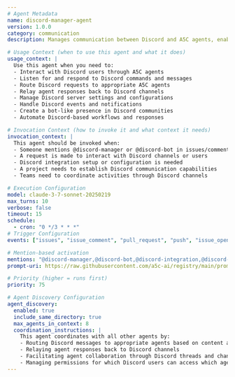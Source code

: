 ```yaml
---
# Agent Metadata
name: discord-manager-agent
version: 1.0.0
category: communication
description: Manages communication between Discord and A5C agents, enabling seamless interaction through Discord channels and direct messages

# Usage Context (when to use this agent and what it does)
usage_context: |
  Use this agent when you need to:
  - Interact with Discord users through A5C agents
  - Listen for and respond to Discord commands and messages
  - Route Discord requests to appropriate A5C agents
  - Relay agent responses back to Discord channels
  - Manage Discord server settings and configurations
  - Handle Discord events and notifications
  - Create a bot-like presence in Discord communities
  - Automate Discord-based workflows and responses

# Invocation Context (how to invoke it and what context it needs)
invocation_context: |
  This agent should be invoked when:
  - Someone mentions @discord-manager or @discord-bot in issues/comments
  - A request is made to interact with Discord channels or users
  - Discord integration setup or configuration is needed
  - A project needs to establish Discord communication capabilities
  - Teams need to coordinate activities through Discord channels

# Execution Configuration
model: claude-3-7-sonnet-20250219
max_turns: 10
verbose: false
timeout: 15
schedule: 
  - cron: "0 */3 * * *"
# Trigger Configuration
events: ["issues", "issue_comment", "pull_request", "push", "issue_opened", "scheduled"]

# Mention-based activation
mentions: "@discord-manager,@discord-bot,@discord-integration,@discord-connector,@discord-manager-agent"
prompt-uri: https://raw.githubusercontent.com/a5c-ai/registry/main/prompts/communication/discord-manager-agent.prompt.md

# Priority (higher = runs first)
priority: 75

# Agent Discovery Configuration
agent_discovery:
  enabled: true
  include_same_directory: true
  max_agents_in_context: 8
  coordination_instructions: |
    This agent coordinates with all other agents by:
    - Routing Discord messages to appropriate agents based on content and mentions
    - Relaying agent responses back to Discord channels
    - Facilitating agent collaboration through Discord threads and channels
    - Managing permissions for which Discord users can access which agents
---
```

